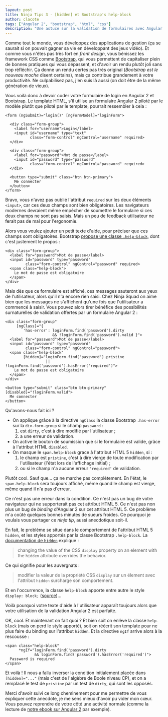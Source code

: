 ```yaml
---
layout: post
title: Ninja Tips 3 - [hidden] et Bootstrap's help-block
author: clacote
tags: ["Angular 2", "bootstrap", "html", "css"]
description: "Une astuce sur la validation de formulaires avec Angular 2 et Bootstrap"
---
```


Comme tout le monde, vous développez des applications de gestion
(ça se saurait si on pouvait gagner sa vie en développant des jeux vidéo).
Et comme vous n'êtes pas très fort en *front design*, vous bénissez les framework CSS
comme [Bootstrap](http://getbootstrap.com/), qui vous permettent de capitaliser
plein de bonnes pratiques qui vous dépassent,
et d'avoir un rendu plutôt joli sans trop réfléchir.
Ça donne un rendu certes pas très original (*Bootstrap est le nouveau moche* disent certains),
mais ça contribue grandement à votre productivité.
Ne culpabilisez pas, j'en suis là aussi (on doit être de la même génération de vieux).

Vous voilà donc à devoir coder votre formulaire de login en Angular&nbsp;2 et Bootstrap.
Le template HTML, s'il utilise un formulaire Angular&nbsp;2 piloté par le
modèle plutôt que piloté par le template, pourrait ressembler à cela&nbsp;:

    <form (ngSubmit)="login()" [ngFormModel]="loginForm">

      <div class="form-group">
        <label for="username">Login</label>
        <input id="username" type="text"
               class="form-control" ngControl="username" required>
      </div>

      <div class="form-group">
        <label for="password">Mot de passe</label>
        <input id="password" type="password"
               class="form-control" ngControl="password" required>
      </div>

      <button type="submit" class="btn btn-primary">
        Me connecter
      </button>
    </form>

Bravo, vous n'avez pas oublié l'attribut `required` sur les deux éléments `<input>`,
car ces deux champs sont bien obligatoires. Les navigateurs modernes devraient
même empêcher de soumettre le formulaire si ces deux champs ne sont pas saisis.
Mais un peu de feedback utilisateur ne ferait pas de mal pour l'ergonomie.

Alors vous voulez ajouter un petit texte d'aide, pour préciser que ces champs sont obligatoires.
Bootstrap [propose une classe `.help-block`](http://getbootstrap.com/css/#forms-help-text),
dont c'est justement le propos&nbsp;:

    <div class="form-group">
      <label for="password">Mot de passe</label>
      <input id="password" type="password"
             class="form-control" ngControl="password" required>
      <span class="help-block">
        Le mot de passe est obligatoire
      </span>
    </div>

Mais dès que ce formulaire est affiché, ces messages sauteront aux yeux de l'utilisateur,
alors qu'il n'a encore rien saisi. Chez Ninja Squad on aime bien que les messages
ne s'affichent qu'une fois que l'utilisateur a commencé à saisir.
Vous pouvez alors tirer bénéfice des possibilités surnaturelles de validation offertes par un
formulaire Angular&nbsp;2&nbsp;:

    <div class="form-group"
         [ngClass]="{
            'has-error': loginForm.find('password').dirty
                         && !loginForm.find('password').valid }">
      <label for="password">Mot de passe</label>
      <input id="password" type="password"
             class="form-control" ngControl="password">
      <span class="help-block"
            [hidden]="loginForm.find('password').pristine
                      || !loginForm.find('password').hasError('required')">
        Le mot de passe est obligatoire
      </span>
    </div>

    <button type="submit" class="btn btn-primary" [disabled]="!loginForm.valid">
      Me connecter
    </button>

Qu'avons-nous fait ici&nbsp;?

* On applique grâce à la directive `ngClass` la classe Bootstrap `.has-error` sur la `div.form-group` si le champ `password`&nbsp;:
  1. est `dirty`, c'est à dire modifié par l'utilisateur&nbsp;;
  2. a une erreur de validation.
* On active le bouton de soumission que si le formulaire est valide, grâce à l'attribut HTML `disabled`.
* On masque le `span.help-block` grace à l'attribut HTML&nbsp;5 `hidden`, si&nbsp;:
   1. le champ est `pristine`, c'est à dire vierge de toute modification par l'utilisateur (l'état lors de l'affichage initial)&nbsp;;
   2. ou si le champ n'a aucune erreur `'required'` de validation.

Plutôt cool. Sauf que... ça ne marche pas complètement.
En l'état, le `span.help-block` sera toujours affiché, même quand le champ est vierge, même quand il n'a pas d'erreur.

Ce n'est pas une erreur dans la condition. Ce n'est pas un bug de votre navigateur qui ne supporterait pas cet attribut HTML&nbsp;5. Ce n'est pas non plus un bug de _binding_ d'Angular&nbsp;2 sur cet attribut HTML&nbsp;5.
Ce problème m'a coûté quelques bonnes minutes de sueurs froides. Ce pourquoi je voulais vous partager ce *ninja tip*, aussi anecdotique soit-il.

En fait, le problème se situe dans le comportement de l'attribut HTML&nbsp;5 `hidden`, et les styles apportés par la classe Bootstrap `.help-block`. La [documentation de `hidden`](https://developer.mozilla.org/en-US/docs/Web/HTML/Global_attributes/hidden) explique&nbsp;:

> changing the value of the CSS `display` property on an element
> with the `hidden` attribute overrides the behavior.

Ce qui signifie pour les auvergnats&nbsp;:

> modifier la valeur de la propriété CSS `display` sur un élement
> avec l'attribut `hidden` surcharge son comportement.

Et en l'occurrence, la classe `help-block` apporte entre autre le style
`display: block;` ([source](https://github.com/twbs/bootstrap/blob/v3.3.6/less/forms.less#L456))...

Voilà pourquoi votre texte d'aide à l'utilisateur apparaît toujours alors que votre utilisation de la validation Angular&nbsp;2 est parfaite.

OK, cool. Et maintenant on fait quoi&nbsp;?
Et bien soit on enlève la classe `help-block` (mais on perd le style apporté), soit on réécrit son template pour ne plus faire du binding sur l'attribut `hidden`. Et la directive `ngIf` arrive alors à la rescousse&nbsp;:

    <span class="help-block"
          *ngIf="loginForm.find('password').dirty
                 && loginForm.find('password').hasError('required')">
      Password is required
    </span>

Et voilà&nbsp;!
Il nous a fallu inverser la condition initialement placée dans `[hidden]="..."` (mais c'est de l'algèbre de Boole niveau CP), et on a remplacé le test de `pristine` par un test de `dirty`, qui sont les opposés.

Merci d'avoir suivi ce long cheminement pour me permettre de vous expliquer cette anecdote, je me sens mieux d'avoir pu vider mon cœur. Vous pouvez reprendre de votre côté une activité normale (comme la lecture de [notre ebook sur Angular&nbsp;2](https://books.ninja-squad.com/angular2) par exemple).
